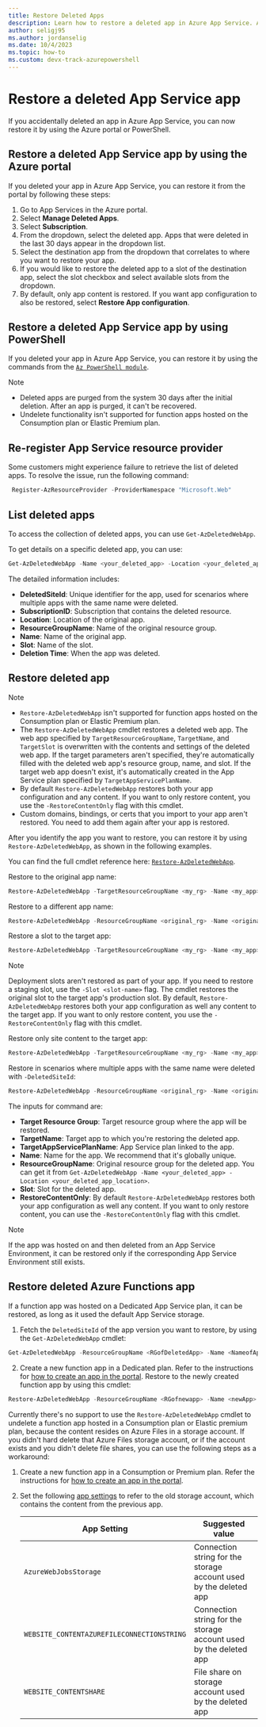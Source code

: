 ```yaml
---
title: Restore Deleted Apps
description: Learn how to restore a deleted app in Azure App Service. Avoid the headache of an accidentally deleted app.
author: seligj95
ms.author: jordanselig
ms.date: 10/4/2023
ms.topic: how-to
ms.custom: devx-track-azurepowershell
---
```


# Restore a deleted App Service app

If you accidentally deleted an app in Azure App Service, you can now restore it by using the Azure portal or PowerShell.

## Restore a deleted App Service app by using the Azure portal

If you deleted your app in Azure App Service, you can restore it from the portal by following these steps:

1. Go to App Services in the Azure portal.
1. Select **Manage Deleted Apps**.
1. Select **Subscription**.
1. From the dropdown, select the deleted app. Apps that were deleted in the last 30 days appear in the dropdown list.
1. Select the destination app from the dropdown that correlates to where you want to restore your app.
1. If you would like to restore the deleted app to a slot of the destination app, select the slot checkbox and select available slots from the dropdown.
1. By default, only app content is restored. If you want app configuration to also be restored, select **Restore App configuration**.

## Restore a deleted App Service app by using PowerShell

If you deleted your app in Azure App Service, you can restore it by using the commands from the [`Az PowerShell module`](/powershell/azure/).

> [!NOTE]
> * Deleted apps are purged from the system 30 days after the initial deletion. After an app is purged, it can't be recovered.
> * Undelete functionality isn't supported for function apps hosted on the Consumption plan or Elastic Premium plan.

## Re-register App Service resource provider

Some customers might experience failure to retrieve the list of deleted apps. To resolve the issue, run the following command:

```powershell
 Register-AzResourceProvider -ProviderNamespace "Microsoft.Web"
```

## List deleted apps

To access the collection of deleted apps, you can use `Get-AzDeletedWebApp`.

To get details on a specific deleted app, you can use:

```powershell
Get-AzDeletedWebApp -Name <your_deleted_app> -Location <your_deleted_app_location> 
```

The detailed information includes:

* **DeletedSiteId**: Unique identifier for the app, used for scenarios where multiple apps with the same name were deleted.
* **SubscriptionID**: Subscription that contains the deleted resource.
* **Location**: Location of the original app.
* **ResourceGroupName**: Name of the original resource group.
* **Name**: Name of the original app.
* **Slot**: Name of the slot.
* **Deletion Time**: When the app was deleted.

## Restore deleted app

>[!NOTE]
>
>* `Restore-AzDeletedWebApp` isn't supported for function apps hosted on the Consumption plan or Elastic Premium plan.
>* The `Restore-AzDeletedWebApp` cmdlet restores a deleted web app. The web app specified by `TargetResourceGroupName`, `TargetName`, and `TargetSlot` is overwritten with the contents and settings of the deleted web app. If the target parameters aren't specified, they're automatically filled with the deleted web app's resource group, name, and slot. If the target web app doesn't exist, it's automatically created in the App Service plan specified by `TargetAppServicePlanName`.
>* By default `Restore-AzDeletedWebApp` restores both your app configuration and any content. If you want to only restore content, you use the `-RestoreContentOnly` flag with this cmdlet.
>* Custom domains, bindings, or certs that you import to your app aren't restored. You need to add them again after your app is restored.

After you identify the app you want to restore, you can restore it by using `Restore-AzDeletedWebApp`, as shown in the following examples.

You can find the full cmdlet reference here: [`Restore-AzDeletedWebApp`](/powershell/module/az.websites/restore-azdeletedwebapp).

Restore to the original app name:

```powershell
Restore-AzDeletedWebApp -TargetResourceGroupName <my_rg> -Name <my_app> -TargetAppServicePlanName <my_asp>
```

Restore to a different app name:

```powershell
Restore-AzDeletedWebApp -ResourceGroupName <original_rg> -Name <original_app> -TargetResourceGroupName <target_rg> -TargetName <target_app> -TargetAppServicePlanName <target_asp>
```

Restore a slot to the target app:

```powershell
Restore-AzDeletedWebApp -TargetResourceGroupName <my_rg> -Name <my_app> -TargetAppServicePlanName <my_asp> -Slot <original_slot>
```

> [!NOTE]
> Deployment slots aren't restored as part of your app. If you need to restore a staging slot, use the `-Slot <slot-name>` flag.
> The cmdlet restores the original slot to the target app's production slot.
> By default, `Restore-AzDeletedWebApp` restores both your app configuration as well any content to the target app. If you want to only restore content, you use the `-RestoreContentOnly` flag with this cmdlet.

Restore only site content to the target app:

```powershell
Restore-AzDeletedWebApp -TargetResourceGroupName <my_rg> -Name <my_app> -TargetAppServicePlanName <my_asp> -RestoreContentOnly
```

Restore in scenarios where multiple apps with the same name were deleted with `-DeletedSiteId`:

```powershell
Restore-AzDeletedWebApp -ResourceGroupName <original_rg> -Name <original_app> -DeletedId /subscriptions/aaaa0a0a-bb1b-cc2c-dd3d-eeeeee4e4e4e/providers/Microsoft.Web/locations/location/deletedSites/1234 -TargetAppServicePlanName <my_asp>

```

The inputs for command are:

- **Target Resource Group**: Target resource group where the app will be restored.
- **TargetName**: Target app to which you're restoring the deleted app.
- **TargetAppServicePlanName**: App Service plan linked to the app.
- **Name**: Name for the app. We recommend that it's globally unique.
- **ResourceGroupName**: Original resource group for the deleted app. You can get it from `Get-AzDeletedWebApp -Name <your_deleted_app> -Location <your_deleted_app_location>`.
- **Slot**: Slot for the deleted app.
- **RestoreContentOnly**: By default `Restore-AzDeletedWebApp` restores both your app configuration as well any content. If you want to only restore content, you can use the `-RestoreContentOnly` flag with this cmdlet.

> [!NOTE]
> If the app was hosted on and then deleted from an App Service Environment, it can be restored only if the corresponding App Service Environment still exists.

## Restore deleted Azure Functions app

If a function app was hosted on a Dedicated App Service plan, it can be restored, as long as it used the default App Service storage.

1. Fetch the `DeletedSiteId` of the app version you want to restore, by using the `Get-AzDeletedWebApp` cmdlet:

```powershell
Get-AzDeletedWebApp -ResourceGroupName <RGofDeletedApp> -Name <NameofApp> 
```

2. Create a new function app in a Dedicated plan. Refer to the instructions for [how to create an app in the portal](../azure-functions/functions-create-function-app-portal.md#create-a-function-app). Restore to the newly created function app by using this cmdlet:

```powershell
Restore-AzDeletedWebApp -ResourceGroupName <RGofnewapp> -Name <newApp> -deletedId "/subscriptions/xxxx/providers/Microsoft.Web/locations/xxxx/deletedSites/xxxx"
```

Currently there's no support to use the `Restore-AzDeletedWebApp` cmdlet to undelete a function app hosted in a Consumption plan or Elastic premium plan, because the content resides on Azure Files in a storage account. If you didn't hard delete that Azure Files storage account, or if the account exists and you didn't delete file shares, you can use the following steps as a workaround:

1. Create a new function app in a Consumption or Premium plan. Refer the instructions for [how to create an app in the portal](../azure-functions/functions-create-function-app-portal.md#create-a-function-app).
1. Set the following [app settings](../azure-functions/functions-how-to-use-azure-function-app-settings.md?tabs=portal#settings) to refer to the old storage account, which contains the content from the previous app.

    | App Setting      | Suggested value  |
    | ------------ | ---------------- |
    | `AzureWebJobsStorage` | Connection string for the storage account used by the deleted app |
    | `WEBSITE_CONTENTAZUREFILECONNECTIONSTRING` | Connection string for the storage account used by the deleted app |
    | `WEBSITE_CONTENTSHARE` | File share on storage account used by the deleted app |
